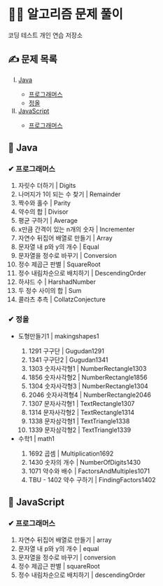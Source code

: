 <h1>👩‍💻 알고리즘 문제 풀이</h1>
코딩 테스트 개인 연습 저장소

<h2>✍ 문제 목록</h2>
<ol type="I">
  <li><a href="#Java">Java</a></li>
  <ul>
    <li><a href="#Programmers">프로그래머스</a></li>
    <li><a href="#Jungol">정올</a></li>
  </ul>
  <li><a href="#JavaScript">JavaScript</a></li>
    <ul>
    <li><a href="#JS-Programmers">프로그래머스</a></li>
  </ul>
</ol>

<h2 id="Java">📑 Java</h2>
<h3 id="Programmers">✔ 프로그래머스</h3>
<ol>
  <li>자릿수 더하기 | Digits</li>
  <li>나머지가 1이 되는 수 찾기 | Remainder</li>
  <li>짝수와 홀수 | Parity</li>
  <li>약수의 합 | Divisor</li>
  <li>평균 구하기 | Average</li>
  <li>x만큼 간격이 있는 n개의 숫자 | Incrementer</li>
  <li>자연수 뒤집어 배열로 만들기 | Array</li>
  <li>문자열 내 p와 y의 개수 | Equal</li>
  <li>문자열을 정수로 바꾸기 | Conversion</li>
  <li>정수 제곱근 판별 | SquareRoot</li>
  <li>정수 내림차순으로 배치하기 | DescendingOrder</li>
  <li>하샤드 수 | HarshadNumber</li>
  <li>두 정수 사이의 합 | Sum</li>
  <li>콜라츠 추측 | CollatzConjecture</li>
</ol>
<h3 id="Jungol">✔ 정올</h3>
<ul>
  <li>도형만들기1 | makingshapes1</li>
    <ol type="1">
      <li>1291 구구단 | Gugudan1291</li>
      <li>1341 구구단2 | Gugudan1341</li>
      <li>1303 숫자사각형1 | NumberRectangle1303</li>
      <li>1856 숫자사각형2 | NumberRectangle1856</li>
      <li>1304 숫자사각형3 | NumberRectangle1304</li>
      <li>2046 숫자사격형4 | NumberRectangle2046</li>
      <li>1307 문자사각형1 | TextRectangle1307</li>
      <li>1314 문자사각형2 | TextRectangle1314</li>
      <li>1338 문자삼각형1 | TextTriangle1338</li>
      <li>1339 문자삼각형2 | TextTriangle1339</li>
    </ol>
  <li>수학1 | math1</li>
    <ol type="1">
      <li>1692 곱셈 | Multiplication1692</li>
      <li>1430 숫자의 개수 | NumberOfDigits1430</li>
      <li>1071 약수와 배수 | FactorsAndMultiples1071</li>
      <li>TBU - 1402 약수 구하기 | FindingFactors1402</li>
  </ol>
</ul>
<h2 id="JavaScript">📑 JavaScript</h2>
<h3 id="JS-Programmers">✔ 프로그래머스</h3>
<ol>
  <li>자연수 뒤집어 배열로 만들기 | array</li>
  <li>문자열 내 p와 y의 개수 | equal</li>
  <li>문자열을 정수로 바꾸기 | conversion</li>
  <li>정수 제곱근 판별 | squareRoot</li>
  <li>정수 내림차순으로 배치하기 | descendingOrder</li>
</ol>
